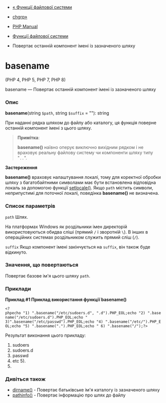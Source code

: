 - [« Функції файлової системи](ref.filesystem.md)
- [chgrp»](function.chgrp.md)

- [PHP Manual](index.md)
- [Функції файлової системи](ref.filesystem.md)
- Повертає останній компонент імені із зазначеного шляху

# basename

(PHP 4, PHP 5, PHP 7, PHP 8)

basename — Повертає останній компонент імені із зазначеного шляху

### Опис

**basename**(string `$path`, string `$suffix` = ""): string

При наданні рядка шляхом до файлу або каталогу, ця функція поверне
останній компонент імені з цього шляху.

> **Примітка**:
>
> **basename()** наївно оперує виключно вихідним рядком і не
> враховує реальну файлову систему чи компоненти шляху типу "`..`".

**Застереження**

**basename()** враховує налаштування локалі, тому для коректної
обробки шляху з багатобайтними символами має бути встановлена
відповідна локаль за допомогою функції
[setlocale()](function.setlocale.md). Якщо `path` містить символи,
неприпустимі для поточної локалі, поведінка **basename()** не визначена.

### Список параметрів

`path`
Шлях.

На платформах Windows як роздільники імен директорій
використовуються обидва сліші (прямий `/` і зворотній `\`). В інших
в операційних системах роздільником служить прямий сліш (`/`).

`suffix`
Якщо компонент імені закінчується на `suffix`, він також буде
відкинуто.

### Значення, що повертаються

Повертає базове ім'я цього шляху `path`.

### Приклади

**Приклад #1 Приклад використання функції **basename()****

` <?phpecho "1) ".basename("/etc/sudoers.d", ".d").PHP_EOL;echo "2) ".basename("/etc/sudoers.d").PHP_EOL;echo " 3)".basename("/etc/passwd").PHP_EOL;echo "4) ".basename("/etc/").PHP_EOL;echo "5) ".basename(".").PHP_EOL;echo " 6) ".basename("/");?> `

Результат виконання цього прикладу:

1) sudoers
2) sudoers.d
3) passwd
4) etc
5).
6)

### Дивіться також

- [dirname()](function.dirname.md) - Повертає батьківське ім'я
каталогу із зазначеного шляху
- [pathinfo()](function.pathinfo.md) - Повертає інформацію про шлях
до файлу
